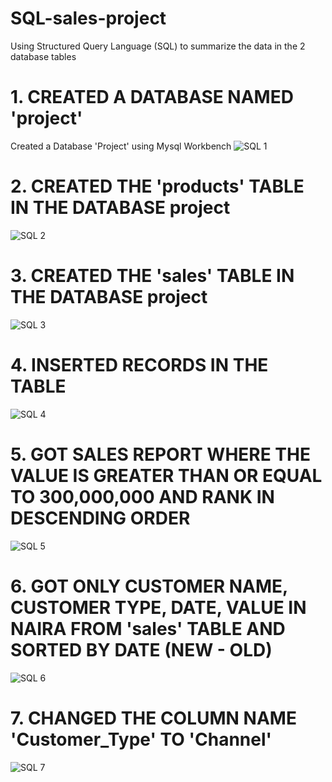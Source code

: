 # SQL-sales-project
Using Structured Query Language (SQL) to summarize the data in the 2 database tables

# 1. CREATED A DATABASE NAMED 'project'

Created a Database 'Project' using Mysql Workbench
![SQL 1](https://github.com/Folusho16/SQL-sales-project/assets/150923397/2995bae2-cec2-4f65-bd72-e3fe2490cccb)

# 2. CREATED THE 'products' TABLE IN THE DATABASE project 

![SQL 2](https://github.com/Folusho16/SQL-sales-project/assets/150923397/9a8af0fa-c4a1-4f7f-86da-fb5394aa15eb)

# 3. CREATED THE 'sales' TABLE IN THE DATABASE project
![SQL 3](https://github.com/Folusho16/SQL-sales-project/assets/150923397/ec53bce6-9146-44cc-bece-7ab4dfe7cd38)

# 4. INSERTED RECORDS IN THE TABLE
![SQL 4](https://github.com/Folusho16/SQL-sales-project/assets/150923397/1597b4dd-2b6c-4cc4-acb9-30e65a84afa5)

# 5. GOT SALES REPORT WHERE THE VALUE IS GREATER THAN OR EQUAL TO 300,000,000 AND RANK IN DESCENDING ORDER
![SQL 5](https://github.com/Folusho16/SQL-sales-project/assets/150923397/c97f5e8c-abe2-40b0-9986-b9f7f749e72e)

# 6. GOT ONLY CUSTOMER NAME, CUSTOMER TYPE, DATE, VALUE IN NAIRA FROM 'sales' TABLE AND SORTED BY DATE (NEW - OLD)
![SQL 6](https://github.com/Folusho16/SQL-sales-project/assets/150923397/5be2fcba-7c32-4ed8-9eeb-b84f80844460)

# 7. CHANGED THE COLUMN NAME 'Customer_Type' TO 'Channel'
![SQL 7](https://github.com/Folusho16/SQL-sales-project/assets/150923397/2bad4e04-ace9-45f4-aa6f-f4cc59dd9929)








